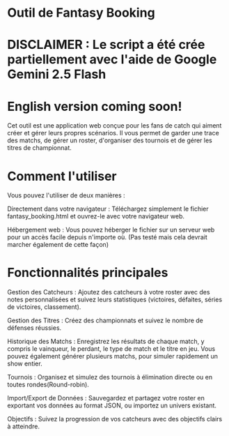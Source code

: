 # Outil de Fantasy Booking
# DISCLAIMER : Le script a été crée partiellement avec l'aide de Google Gemini 2.5 Flash
# English version coming soon!

Cet outil est une application web conçue pour les fans de catch qui aiment créer et gérer leurs propres scénarios. Il vous permet de garder une trace des matchs, de gérer un roster, d'organiser des tournois et de gérer les titres de championnat.

# Comment l'utiliser
Vous pouvez l'utiliser de deux manières :

Directement dans votre navigateur : Téléchargez simplement le fichier fantasy_booking.html et ouvrez-le avec votre navigateur web.

Hébergement web : Vous pouvez héberger le fichier sur un serveur web pour un accès facile depuis n'importe où. (Pas testé mais cela devrait marcher également de cette façon)

# Fonctionnalités principales

Gestion des Catcheurs : Ajoutez des catcheurs à votre roster avec des notes personnalisées et suivez leurs statistiques (victoires, défaites, séries de victoires, classement).

Gestion des Titres : Créez des championnats et suivez le nombre de défenses réussies.

Historique des Matchs : Enregistrez les résultats de chaque match, y compris le vainqueur, le perdant, le type de match et le titre en jeu. 
Vous pouvez également générer plusieurs matchs, pour simuler rapidement un show entier.

Tournois : Organisez et simulez des tournois à élimination directe ou en toutes rondes(Round-robin).

Import/Export de Données : Sauvegardez et partagez votre roster en exportant vos données au format JSON, ou importez un univers existant.

Objectifs : Suivez la progression de vos catcheurs avec des objectifs clairs à atteindre.

